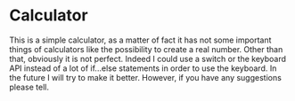# Calculator
This is a simple calculator, as a matter of fact it has not some important things of calculators like the possibility to create a real number. 
Other than that, obviously it is not perfect.
Indeed I could use a switch or the keyboard API instead of a lot of if...else statements in order to use the keyboard.
In the future I will try to make it better. 
However, if you have any suggestions please tell.
